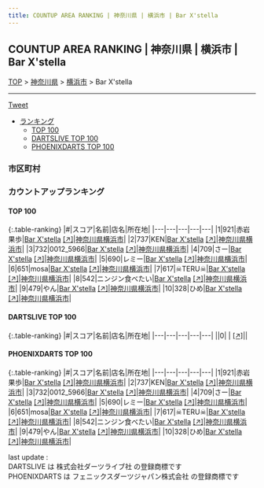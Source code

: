```yaml
---
title: COUNTUP AREA RANKING | 神奈川県 | 横浜市 | Bar X'stella
---
```

## COUNTUP AREA RANKING | 神奈川県 | 横浜市 | Bar X'stella

[TOP](/darts/rank/) > [神奈川県](/darts/rank/神奈川県/) > [横浜市](/darts/rank/神奈川県/横浜市/) > Bar X'stella

___

<a href="https://twitter.com/share?ref_src=twsrc%5Etfw" data-text="COUNTUP AREA RANKING | 神奈川県横浜市Bar X'stella" class="twitter-share-button" data-hashtags="DARTSLIVE,PHOENIXDARTS,darts,ダーツ" data-show-count="false">Tweet</a>

* [ランキング](#カウントアップランキング)
    * [TOP 100](#top-100)
    * [DARTSLIVE TOP 100](#dartslive-top-100)
    * [PHOENIXDARTS TOP 100](#phoenixdarts-top-100)

### 市区町村

<ul>

</ul>

### カウントアップランキング

#### TOP 100



{:.table-ranking}
|#|スコア|名前|店名|所在地|
|---|---|---|---|---|
|1|921|<span class="rank-name-pd"><span class="pro-icon-pd"></span>赤岩 果歩</span>|<a href="/darts/rank/shops/78871.html">Bar X'stella</a> <a href="https://vs.phoenixdarts.com/jp/shop/shopDetailInfo/s_78871?s_seq=78871">[↗]</a>|<a href="/darts/rank/神奈川県/横浜市">神奈川県横浜市</a>|
|2|737|<span class="rank-name-pd">KEN</span>|<a href="/darts/rank/shops/78871.html">Bar X'stella</a> <a href="https://vs.phoenixdarts.com/jp/shop/shopDetailInfo/s_78871?s_seq=78871">[↗]</a>|<a href="/darts/rank/神奈川県/横浜市">神奈川県横浜市</a>|
|3|732|<span class="rank-name-pd">0012_5966</span>|<a href="/darts/rank/shops/78871.html">Bar X'stella</a> <a href="https://vs.phoenixdarts.com/jp/shop/shopDetailInfo/s_78871?s_seq=78871">[↗]</a>|<a href="/darts/rank/神奈川県/横浜市">神奈川県横浜市</a>|
|4|709|<span class="rank-name-pd">さー</span>|<a href="/darts/rank/shops/78871.html">Bar X'stella</a> <a href="https://vs.phoenixdarts.com/jp/shop/shopDetailInfo/s_78871?s_seq=78871">[↗]</a>|<a href="/darts/rank/神奈川県/横浜市">神奈川県横浜市</a>|
|5|690|<span class="rank-name-pd">レミー</span>|<a href="/darts/rank/shops/78871.html">Bar X'stella</a> <a href="https://vs.phoenixdarts.com/jp/shop/shopDetailInfo/s_78871?s_seq=78871">[↗]</a>|<a href="/darts/rank/神奈川県/横浜市">神奈川県横浜市</a>|
|6|651|<span class="rank-name-pd">mosa</span>|<a href="/darts/rank/shops/78871.html">Bar X'stella</a> <a href="https://vs.phoenixdarts.com/jp/shop/shopDetailInfo/s_78871?s_seq=78871">[↗]</a>|<a href="/darts/rank/神奈川県/横浜市">神奈川県横浜市</a>|
|7|617|<span class="rank-name-pd">☠TERU☠</span>|<a href="/darts/rank/shops/78871.html">Bar X'stella</a> <a href="https://vs.phoenixdarts.com/jp/shop/shopDetailInfo/s_78871?s_seq=78871">[↗]</a>|<a href="/darts/rank/神奈川県/横浜市">神奈川県横浜市</a>|
|8|542|<span class="rank-name-pd">ニンジン食べたい</span>|<a href="/darts/rank/shops/78871.html">Bar X'stella</a> <a href="https://vs.phoenixdarts.com/jp/shop/shopDetailInfo/s_78871?s_seq=78871">[↗]</a>|<a href="/darts/rank/神奈川県/横浜市">神奈川県横浜市</a>|
|9|479|<span class="rank-name-pd">やん</span>|<a href="/darts/rank/shops/78871.html">Bar X'stella</a> <a href="https://vs.phoenixdarts.com/jp/shop/shopDetailInfo/s_78871?s_seq=78871">[↗]</a>|<a href="/darts/rank/神奈川県/横浜市">神奈川県横浜市</a>|
|10|328|<span class="rank-name-pd">ひめ</span>|<a href="/darts/rank/shops/78871.html">Bar X'stella</a> <a href="https://vs.phoenixdarts.com/jp/shop/shopDetailInfo/s_78871?s_seq=78871">[↗]</a>|<a href="/darts/rank/神奈川県/横浜市">神奈川県横浜市</a>|


#### DARTSLIVE TOP 100



{:.table-ranking}
|#|スコア|名前|店名|所在地|
|---|---|---|---|---|
||0|<span class="rank-name-dl"> </span>|<a href="/darts/rank/shops/.html"></a> <a href="">[↗]</a>|<a href="/darts/rank//"></a>|


#### PHOENIXDARTS TOP 100



{:.table-ranking}
|#|スコア|名前|店名|所在地|
|---|---|---|---|---|
|1|921|<span class="rank-name-pd"><span class="pro-icon-pd"></span>赤岩 果歩</span>|<a href="/darts/rank/shops/78871.html">Bar X'stella</a> <a href="https://vs.phoenixdarts.com/jp/shop/shopDetailInfo/s_78871?s_seq=78871">[↗]</a>|<a href="/darts/rank/神奈川県/横浜市">神奈川県横浜市</a>|
|2|737|<span class="rank-name-pd">KEN</span>|<a href="/darts/rank/shops/78871.html">Bar X'stella</a> <a href="https://vs.phoenixdarts.com/jp/shop/shopDetailInfo/s_78871?s_seq=78871">[↗]</a>|<a href="/darts/rank/神奈川県/横浜市">神奈川県横浜市</a>|
|3|732|<span class="rank-name-pd">0012_5966</span>|<a href="/darts/rank/shops/78871.html">Bar X'stella</a> <a href="https://vs.phoenixdarts.com/jp/shop/shopDetailInfo/s_78871?s_seq=78871">[↗]</a>|<a href="/darts/rank/神奈川県/横浜市">神奈川県横浜市</a>|
|4|709|<span class="rank-name-pd">さー</span>|<a href="/darts/rank/shops/78871.html">Bar X'stella</a> <a href="https://vs.phoenixdarts.com/jp/shop/shopDetailInfo/s_78871?s_seq=78871">[↗]</a>|<a href="/darts/rank/神奈川県/横浜市">神奈川県横浜市</a>|
|5|690|<span class="rank-name-pd">レミー</span>|<a href="/darts/rank/shops/78871.html">Bar X'stella</a> <a href="https://vs.phoenixdarts.com/jp/shop/shopDetailInfo/s_78871?s_seq=78871">[↗]</a>|<a href="/darts/rank/神奈川県/横浜市">神奈川県横浜市</a>|
|6|651|<span class="rank-name-pd">mosa</span>|<a href="/darts/rank/shops/78871.html">Bar X'stella</a> <a href="https://vs.phoenixdarts.com/jp/shop/shopDetailInfo/s_78871?s_seq=78871">[↗]</a>|<a href="/darts/rank/神奈川県/横浜市">神奈川県横浜市</a>|
|7|617|<span class="rank-name-pd">☠TERU☠</span>|<a href="/darts/rank/shops/78871.html">Bar X'stella</a> <a href="https://vs.phoenixdarts.com/jp/shop/shopDetailInfo/s_78871?s_seq=78871">[↗]</a>|<a href="/darts/rank/神奈川県/横浜市">神奈川県横浜市</a>|
|8|542|<span class="rank-name-pd">ニンジン食べたい</span>|<a href="/darts/rank/shops/78871.html">Bar X'stella</a> <a href="https://vs.phoenixdarts.com/jp/shop/shopDetailInfo/s_78871?s_seq=78871">[↗]</a>|<a href="/darts/rank/神奈川県/横浜市">神奈川県横浜市</a>|
|9|479|<span class="rank-name-pd">やん</span>|<a href="/darts/rank/shops/78871.html">Bar X'stella</a> <a href="https://vs.phoenixdarts.com/jp/shop/shopDetailInfo/s_78871?s_seq=78871">[↗]</a>|<a href="/darts/rank/神奈川県/横浜市">神奈川県横浜市</a>|
|10|328|<span class="rank-name-pd">ひめ</span>|<a href="/darts/rank/shops/78871.html">Bar X'stella</a> <a href="https://vs.phoenixdarts.com/jp/shop/shopDetailInfo/s_78871?s_seq=78871">[↗]</a>|<a href="/darts/rank/神奈川県/横浜市">神奈川県横浜市</a>|


<div class="footer border-top border-gray-light mt-5 pt-3 text-right text-gray">
    last update : <span style="font-weight: italic" id="foot_last_modified"></span><br />
    DARTSLIVE は 株式会社ダーツライブ社 の登録商標です<br />
    PHOENIXDARTS は フェニックスダーツジャパン株式会社 の登録商標です<br />
</div>

<script src="https://cdnjs.cloudflare.com/ajax/libs/jquery.tablesorter/2.31.3/js/jquery.tablesorter.min.js" integrity="sha512-qzgd5cYSZcosqpzpn7zF2ZId8f/8CHmFKZ8j7mU4OUXTNRd5g+ZHBPsgKEwoqxCtdQvExE5LprwwPAgoicguNg==" crossorigin="anonymous" referrerpolicy="no-referrer"></script>
<link rel="stylesheet" href="https://cdnjs.cloudflare.com/ajax/libs/jquery.tablesorter/2.31.3/css/theme.default.min.css" integrity="sha512-wghhOJkjQX0Lh3NSWvNKeZ0ZpNn+SPVXX1Qyc9OCaogADktxrBiBdKGDoqVUOyhStvMBmJQ8ZdMHiR3wuEq8+w==" crossorigin="anonymous" referrerpolicy="no-referrer" />
<script>
$(function() {
    $(".table-ranking").tablesorter({sortList:[[0, 0]]});
    $("#foot_last_modified").text(formatDate(new Date(document.lastModified), 'yyyy-MM-dd HH:mm:ss'));
});
</script>

<script async src="https://platform.twitter.com/widgets.js" charset="utf-8"></script>